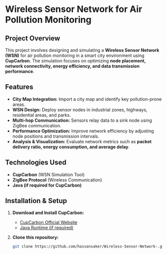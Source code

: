 # **Wireless Sensor Network for Air Pollution Monitoring**

## **Project Overview**
This project involves designing and simulating a **Wireless Sensor Network (WSN)** for air pollution monitoring in a smart city environment using **CupCarbon**. The simulation focuses on optimizing **node placement, network connectivity, energy efficiency, and data transmission performance**.

## **Features**
- **City Map Integration:** Import a city map and identify key pollution-prone areas.
- **WSN Design:** Deploy sensor nodes in industrial zones, highways, residential areas, and parks.
- **Multi-hop Communication:** Sensors relay data to a sink node using ZigBee communication.
- **Performance Optimization:** Improve network efficiency by adjusting node positions and transmission intervals.
- **Analysis & Visualization:** Evaluate network metrics such as **packet delivery ratio, energy consumption, and average delay**.

## **Technologies Used**
- **CupCarbon** (WSN Simulation Tool)
- **ZigBee Protocol** (Wireless Communication)
- **Java (if required for CupCarbon)**

## **Installation & Setup**
1. **Download and Install CupCarbon:**  
   - [CupCarbon Official Website](https://cupcarbon.com)  
   - [Java Runtime (if required)](https://www.java.com/en/download/)

2. **Clone this repository:**
   ```bash
   git clone https://github.com/hassansaker/Wireless-Sensor-Network-.git

